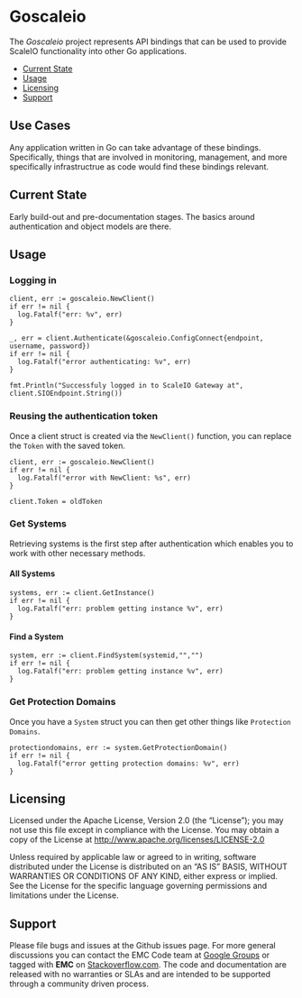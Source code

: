 # Goscaleio

The _Goscaleio_ project represents API bindings that can be used to provide ScaleIO functionality into other Go applications.

- [Current State](#state)
- [Usage](#usage)
- [Licensing](#licensing)
- [Support](#support)

## Use Cases

Any application written in Go can take advantage of these bindings. Specifically, things that are involved in monitoring, management, and more specifically infrastructrue as code would find these bindings relevant.

## <a id="state">Current State</a>

Early build-out and pre-documentation stages. The basics around authentication and object models are there.

## <a id="usage">Usage</a>

### Logging in

    client, err := goscaleio.NewClient()
    if err != nil {
      log.Fatalf("err: %v", err)
    }

    _, err = client.Authenticate(&goscaleio.ConfigConnect{endpoint, username, password})
    if err != nil {
      log.Fatalf("error authenticating: %v", err)
    }

    fmt.Println("Successfuly logged in to ScaleIO Gateway at", client.SIOEndpoint.String())

### Reusing the authentication token

Once a client struct is created via the `NewClient()` function, you can replace the `Token` with the saved token.

    client, err := goscaleio.NewClient()
    if err != nil {
      log.Fatalf("error with NewClient: %s", err)
    }

    client.Token = oldToken

### Get Systems

Retrieving systems is the first step after authentication which enables you to work with other necessary methods.

#### All Systems

    systems, err := client.GetInstance()
    if err != nil {
      log.Fatalf("err: problem getting instance %v", err)
    }

#### Find a System

    system, err := client.FindSystem(systemid,"","")
    if err != nil {
      log.Fatalf("err: problem getting instance %v", err)
    }

### Get Protection Domains

Once you have a `System` struct you can then get other things like `Protection Domains`.

    protectiondomains, err := system.GetProtectionDomain()
    if err != nil {
      log.Fatalf("error getting protection domains: %v", err)
    }

## <a id="licensing">Licensing</a>

Licensed under the Apache License, Version 2.0 (the “License”); you may not use this file except in compliance with the License. You may obtain a copy of the License at <http://www.apache.org/licenses/LICENSE-2.0>

Unless required by applicable law or agreed to in writing, software distributed under the License is distributed on an “AS IS” BASIS, WITHOUT WARRANTIES OR CONDITIONS OF ANY KIND, either express or implied. See the License for the specific language governing permissions and limitations under the License.

## <a id="support">Support</a>

Please file bugs and issues at the Github issues page. For more general discussions you can contact the EMC Code team at <a href="https://groups.google.com/forum/#!forum/emccode-users">Google Groups</a> or tagged with **EMC** on <a href="https://stackoverflow.com">Stackoverflow.com</a>. The code and documentation are released with no warranties or SLAs and are intended to be supported through a community driven process.
